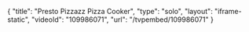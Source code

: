 {
    "title": "Presto Pizzazz Pizza Cooker",
    "type": "solo",
    "layout": "iframe-static",
    "videoId": "109986071",
    "url": "\/tvpembed\/109986071"
}